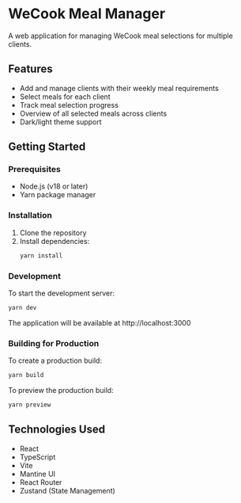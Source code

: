 # WeCook Meal Manager

A web application for managing WeCook meal selections for multiple clients.

## Features

- Add and manage clients with their weekly meal requirements
- Select meals for each client
- Track meal selection progress
- Overview of all selected meals across clients
- Dark/light theme support

## Getting Started

### Prerequisites

- Node.js (v18 or later)
- Yarn package manager

### Installation

1. Clone the repository
2. Install dependencies:
   ```bash
   yarn install
   ```

### Development

To start the development server:

```bash
yarn dev
```

The application will be available at http://localhost:3000

### Building for Production

To create a production build:

```bash
yarn build
```

To preview the production build:

```bash
yarn preview
```

## Technologies Used

- React
- TypeScript
- Vite
- Mantine UI
- React Router
- Zustand (State Management)
